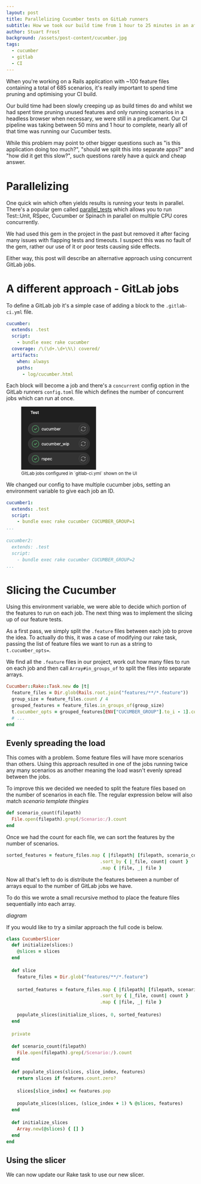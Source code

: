 ```yaml
---
layout: post
title: Parallelizing Cucumber tests on GitLab runners
subtitle: How we took our build time from 1 hour to 25 minutes in an afternoon
author: Stuart Frost
background: /assets/post-content/cucumber.jpg
tags:
  - cucumber
  - gitlab
  - CI
---
```


When you're working on a Rails application with ~100 feature files containing a total of 685 scenarios, it's really important
to spend time pruning and optimising your CI build.

Our build time had been slowly creeping up as build times do and whilst we had spent time pruning unused features and only running
scenarios in a headless browser when necessary, we were still in a predicament. Our CI pipeline was taking between 50 mins and 1 hour
to complete, nearly all of that time was running our Cucumber tests.

While this problem may point to other bigger questions such as "is this application doing too much?", "should we split this into separate
apps?" and "how did it get this slow?", such questions rarely have a quick and cheap answer.

# Parallelizing
One quick win which often yields results is running your tests in parallel. There's a popular gem called [parallel_tests](https://github.com/grosser/parallel_tests)
which allows you to run Test::Unit, RSpec, Cucumber or Spinach in parallel on multiple CPU cores concurrently.

We had used this gem in the project in the past but removed it after facing many issues with flapping tests and timeouts. I suspect this was
no fault of the gem, rather our use of it or poor tests causing side effects.

Either way, this post will describe an alternative approach using concurrent GitLab jobs.

# A different approach - GitLab jobs
To define a GitLab job it's a simple case of adding a block to the `.gitlab-ci.yml` file.

```yaml
cucumber:
  extends: .test
  script:
    - bundle exec rake cucumber
  coverage: /\(\d+.\d+\%\) covered/
  artifacts:
    when: always
    paths:
      - log/cucumber.html
```

Each block will become a job and there's a `concurrent` config option in the GitLab runners `config.toml` file which defines the number of concurrent jobs
which can run at once.

<figure>
  <img src="/assets/post-content/gitlab-jobs.png" width="200" alt="GitLab Jobs">
  <small><figcaption>GitLab jobs configured in `gitlab-ci.yml` shown on the UI</figcaption></small>
</figure>

We changed our config to have multiple cucumber jobs, setting an environment variable to give each job an ID.

```yaml
cucumber1:
  extends: .test
  script:
    - bundle exec rake cucumber CUCUMBER_GROUP=1
...

cucumber2:
  extends: .test
  script:
    - bundle exec rake cucumber CUCUMBER_GROUP=2
...
```

# Slicing the Cucumber
Using this environment variable, we were able to decide which portion of the features to run on each job. The next thing was to implement the slicing up
of our feature tests.

As a first pass, we simply split the `.feature` files between each job to prove the idea. To actually do this, it was a case of modifying our
rake task, passing the list of feature files we want to run as a string to `t.cucumber_opts=`.

We find all the `.feature` files in our project, work out how many files to run on each job and then call `Array#in_groups_of` to split the files
into separate arrays.

```ruby
Cucumber::Rake::Task.new do |t|
  feature_files = Dir.glob(Rails.root.join("features/**/*.feature"))
  group_size = feature_files.count / 4
  grouped_features = feature_files.in_groups_of(group_size)
  t.cucumber_opts = grouped_features[ENV["CUCUMBER_GROUP"].to_i - 1].compact.join(" ")
  # ...
end
```

## Evenly spreading the load
This comes with a problem. Some feature files will have more scenarios than others. Using this approach resulted in one of the jobs running
twice any many scenarios as another meaning the load wasn't evenly spread between the jobs.

To improve this we decided we needed to split the feature files based on the number of scenarios in each file. The regular expression below will also match *scenario template thingies*

```ruby
def scenario_count(filepath)
  File.open(filepath).grep(/Scenario:/).count
end
```

Once we had the count for each file, we can sort the features by the number of scenarios.

```ruby
sorted_features = feature_files.map { |filepath| [filepath, scenario_count(filepath)] }
                                   .sort_by { |_file, count| count }
                                   .map { |file, _| file }
```

Now all that's left to do is distribute the features between a number of arrays equal to the number of GitLab jobs we have.

To do this we wrote a small recursive method to place the feature files sequentially into each array.

*diagram*

If you would like to try a similar approach the full code is below.

```ruby
class CucumberSlicer
  def initialize(slices:)
    @slices = slices
  end

  def slice
    feature_files = Dir.glob("features/**/*.feature")

    sorted_features = feature_files.map { |filepath| [filepath, scenario_count(filepath)] }
                                   .sort_by { |_file, count| count }
                                   .map { |file, _| file }

    populate_slices(initialize_slices, 0, sorted_features)
  end

  private

  def scenario_count(filepath)
    File.open(filepath).grep(/Scenario:/).count
  end

  def populate_slices(slices, slice_index, features)
    return slices if features.count.zero?

    slices[slice_index] << features.pop

    populate_slices(slices, (slice_index + 1) % @slices, features)
  end

  def initialize_slices
    Array.new(@slices) { [] }
  end
end
```

## Using the slicer
We can now update our Rake task to use our new slicer.